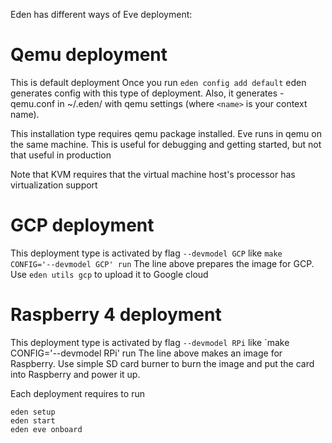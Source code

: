 Eden has different ways of Eve deployment: 

# Qemu deployment
This is default deployment
Once you run `eden config add default` eden generates config with this type of deployment. 
Also, it generates <name>-qemu.conf in ~/.eden/ with qemu settings (where `<name>` is your context name).

This installation type requires qemu package installed. Eve runs in qemu on the same machine. 
This is useful for debugging and getting started, but not that useful in production 

Note that KVM requires that the virtual machine host's processor has virtualization support

# GCP deployment
This deployment type is activated  by flag `--devmodel GCP`
like `make CONFIG='--devmodel GCP' run`
The line above prepares the image for GCP. Use `eden utils gcp` to upload it to Google cloud

# Raspberry 4  deployment
This deployment type is activated  by flag `--devmodel RPi`
like `make CONFIG='--devmodel RPi' run
The line above makes an image for Raspberry. Use simple SD card burner to burn the image and put the card into Raspberry and power it up.

Each deployment requires to run 
```
eden setup
eden start
eden eve onboard
```
